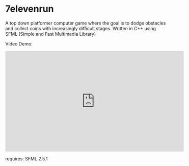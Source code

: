 # 7elevenrun
A top down platformer computer game where the goal is to dodge obstacles and collect coins with increasingly difficult stages. Written in C++ using SFML (Simple and Fast Multimedia Library)

Video Demo: 
<iframe width="560" height="315" src="https://www.youtube.com/embed/KWguO6vChPs" frameborder="0" allow="accelerometer; autoplay; clipboard-write; encrypted-media; gyroscope; picture-in-picture" allowfullscreen></iframe>

requires: SFML 2.5.1
